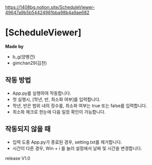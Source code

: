 https://1408bg.notion.site/ScheduleViewer-49647a9b5b54424981bba98b4a9ae682
# [ScheduleViewer]
**Made by**
- b_g(양병건)
- gimchan29(김찬)

## 작동 방법
- App.py를 실행하여 작동합니다.
- 첫 실행시, [학년, 반, 최소화 여부]를 입력합니다.
- 학년, 반은 범위 내의 정수를, 최소화 여부는 true 또는 false를 입력합니다.
- 최소화 체크로 한눈에 다음 일정 확인이 가능합니다.

## 작동되지 않을 때
- 입력 도중 App.py가 종료된 경우, setting.txt를 제거합니다.
- 시간이 다른 경우, Win + i 를 눌러 설정에서 날짜 및 시간을 변경합니다.

release V1.0
